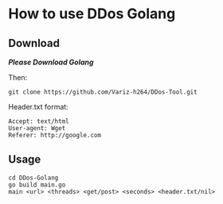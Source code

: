 # How to use DDos Golang

## Download
***Please Download Golang***

Then:

    git clone https://github.com/Variz-h264/DDos-Tool.git

Header.txt format:

    Accept: text/html
    User-agent: Wget
    Referer: http://google.com

## Usage

    cd DDos-Golang
    go build main.go
    main <url> <threads> <get/post> <seconds> <header.txt/nil>
